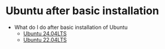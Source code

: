 # Ubuntu after basic installation

* What do I do after basic installation of Ubuntu
  * [Ubuntu 24.04LTS](/Ubuntu-24.04/README.md)
  * [Ubuntu 22.04LTS](https://github.com/sekt1953/Ubuntu_22.04LTS)
